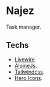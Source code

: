 # Najez

Task manager.


## Techs 
- [Livewire](https://laravel-livewire.com/).
- [AlpineJs](https://github.com/alpinejs/alpine/).
- [Tailwindcss](https://tailwindcss.com/).
- [Hero Icons](https://heroicons.dev//).
